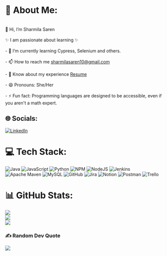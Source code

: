 # 💫 About Me:
<br>👋 Hi, I’m Sharmila Saren<br>
<br>✨ I am passionate about learning ✨<br>
<br>- 🌱 I’m currently learning Cypress, Selenium and others.<br>
<br>- 📫 How to reach me sharmilasaren10@gmail.com<br>
<br>- 📄 Know about my experience [Resume](SharmilaSaren-SDETQA-6YOr.pdf)<br>
<br>- 😄 Pronouns: She/Her<br>
<br>- ⚡ Fun fact: Programming languages are designed to be accessible, even if you aren't a math expert.<br>


## 🌐 Socials:
[![LinkedIn](https://img.shields.io/badge/LinkedIn-%230077B5.svg?logo=linkedin&logoColor=white)](https://linkedin.com/in/www.linkedin.com/in/sharmilasaren) 

# 💻 Tech Stack:
![Java](https://img.shields.io/badge/java-%23ED8B00.svg?style=flat-square&logo=openjdk&logoColor=white) ![JavaScript](https://img.shields.io/badge/javascript-%23323330.svg?style=flat-square&logo=javascript&logoColor=%23F7DF1E) ![Python](https://img.shields.io/badge/python-3670A0?style=flat-square&logo=python&logoColor=ffdd54) ![NPM](https://img.shields.io/badge/NPM-%23CB3837.svg?style=flat-square&logo=npm&logoColor=white) ![NodeJS](https://img.shields.io/badge/node.js-6DA55F?style=flat-square&logo=node.js&logoColor=white) ![Jenkins](https://img.shields.io/badge/jenkins-%232C5263.svg?style=flat-square&logo=jenkins&logoColor=white) ![Apache Maven](https://img.shields.io/badge/Apache%20Maven-C71A36?style=flat-square&logo=Apache%20Maven&logoColor=white) ![MySQL](https://img.shields.io/badge/mysql-4479A1.svg?style=flat-square&logo=mysql&logoColor=white) ![GitHub](https://img.shields.io/badge/github-%23121011.svg?style=flat-square&logo=github&logoColor=white) ![Jira](https://img.shields.io/badge/jira-%230A0FFF.svg?style=flat-square&logo=jira&logoColor=white) ![Notion](https://img.shields.io/badge/Notion-%23000000.svg?style=flat-square&logo=notion&logoColor=white) ![Postman](https://img.shields.io/badge/Postman-FF6C37?style=flat-square&logo=postman&logoColor=white) ![Trello](https://img.shields.io/badge/Trello-%23026AA7.svg?style=flat-square&logo=Trello&logoColor=white)
# 📊 GitHub Stats:
![](https://github-readme-stats.vercel.app/api?username=SIM-RAN10&theme=github_dark&hide_border=false&include_all_commits=false&count_private=true)<br/>
![](https://github-readme-streak-stats.herokuapp.com/?user=SIM-RAN10&theme=github_dark&hide_border=false)<br/>
![](https://github-readme-stats.vercel.app/api/top-langs/?username=SIM-RAN10&theme=github_dark&hide_border=false&include_all_commits=false&count_private=true&layout=compact)

### ✍️ Random Dev Quote
![](https://quotes-github-readme.vercel.app/api?type=horizontal&theme=dark)

<!-- Proudly created with GPRM ( https://gprm.itsvg.in ) -->



<!---
SIM-RAN10/SIM-RAN10 is a ✨ special ✨ repository because its `README.md` (this file) appears on your GitHub profile.
You can click the Preview link to take a look at your changes.
--->
